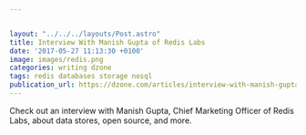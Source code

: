 ```yaml
---


layout: "../../../layouts/Post.astro"
title: Interview With Manish Gupta of Redis Labs
date: '2017-05-27 11:13:30 +0100'
image: images/redis.png
categories: writing dzone
tags: redis databases storage nosql
publication_url: https://dzone.com/articles/interview-with-manish-gupta-of-redis-labs
---
```


Check out an interview with Manish Gupta, Chief Marketing Officer of Redis Labs, about data stores, open source, and more.
